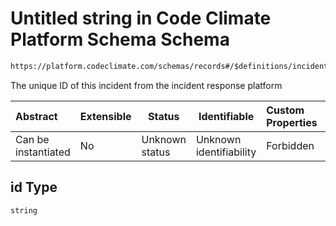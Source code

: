 # Untitled string in Code Climate Platform Schema Schema

```txt
https://platform.codeclimate.com/schemas/records#/$definitions/incident/properties/attributes/properties/id
```

The unique ID of this incident from the incident response platform


| Abstract            | Extensible | Status         | Identifiable            | Custom Properties | Additional Properties | Access Restrictions | Defined In                                            |
| :------------------ | ---------- | -------------- | ----------------------- | :---------------- | --------------------- | ------------------- | ----------------------------------------------------- |
| Can be instantiated | No         | Unknown status | Unknown identifiability | Forbidden         | Allowed               | none                | [records.json\*](records.json "open original schema") |

## id Type

`string`
